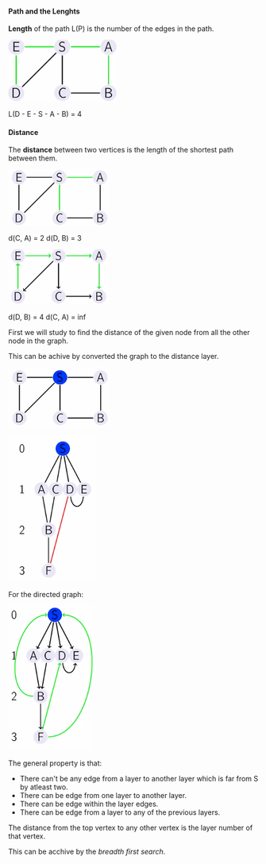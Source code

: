 #### Path and the Lenghts

**Length** of the path L(P) is the number of the edges in the path.

![Graph](images/paths_and_lengths.png)

L(D - E - S - A - B) = 4

#### Distance

The **distance** between two vertices is the length of the shortest path between them.

![distance](images/distance.png)

d(C, A) = 2
d(D, B) = 3

![Distance directed](images/distance_directed.png)

d(D, B) = 4
d(C, A) = inf


First we will study to find the distance of the given node from all the other node in the graph.

This can be achive by converted the graph to the distance layer.

![Distance Graph](images/distance_graph.png)

![Distance Layer](images/distance_layer.png)

For the directed graph:

![Directed Graph Distance Layer](images/directed_graph_distance_layer.png)


The general property is that:

- There can't be any edge from a layer to another layer which is far from S by atleast two.
- There can be edge from one layer to another layer.
- There can be edge within the layer edges.
- There can be edge from a layer to any of the previous layers.

The distance from the top vertex to any other vertex is the layer number of that vertex.

This can be acchive by the *breadth first search*.
